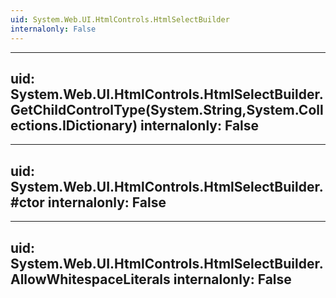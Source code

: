 ```yaml
---
uid: System.Web.UI.HtmlControls.HtmlSelectBuilder
internalonly: False
---
```


---
uid: System.Web.UI.HtmlControls.HtmlSelectBuilder.GetChildControlType(System.String,System.Collections.IDictionary)
internalonly: False
---

---
uid: System.Web.UI.HtmlControls.HtmlSelectBuilder.#ctor
internalonly: False
---

---
uid: System.Web.UI.HtmlControls.HtmlSelectBuilder.AllowWhitespaceLiterals
internalonly: False
---
